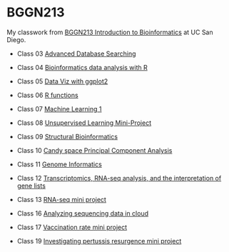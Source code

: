 # BGGN213
My classwork from [BGGN213 Introduction to Bioinformatics](https://bioboot.github.io/bggn213_W23/schedule/) at UC San Diego.

- Class 03 [Advanced Database Searching](https://github.com/173kgs/BGGN213_github/blob/main/Class3/lab3.pdf)

- Class 04 [Bioinformatics data analysis with R](https://github.com/173kgs/BGGN213_github/blob/main/Class4/BGGN213-class4.pdf)

- Class 05 [Data Viz with ggplot2](https://github.com/173kgs/BGGN213_github/blob/main/BGGN213class5/BGGN213%20Class-5.pdf)

- Class 06 [R functions](https://github.com/173kgs/BGGN213_github/blob/main/Class6/Class-6.pdf)

- Class 07 [Machine Learning 1](https://github.com/173kgs/BGGN213_github/blob/main/Class7_Machine_Learning_1/Class-7-lab.pdf)

- Class 08 [Unsupervised Learning Mini-Project](https://github.com/173kgs/BGGN213_github/blob/main/Class8_Mini_Project/Class-8.pdf)

- Class 09 [Structural Bioinformatics](https://github.com/173kgs/BGGN213_github/blob/main/Class9/Class-9.pdf)

- Class 10 [Candy space Principal Component Analysis](https://github.com/173kgs/BGGN213_github/blob/main/Class10_Halloween_MiniProject/Class-10.pdf)

- Class 11 [Genome Informatics](https://github.com/173kgs/BGGN213_github/blob/main/Class11/Class11.pdf)

- Class 12 [Transcriptomics, RNA-seq analysis, and the interpretation of gene lists](https://github.com/173kgs/BGGN213_github/blob/main/class12/Class12.md)

- Class 13 [RNA-seq mini project](https://github.com/173kgs/BGGN213_github/blob/main/Class13/class13.md)

- Class 16 [Analyzing sequencing data in cloud](https://github.com/173kgs/BGGN213_github/blob/main/Class15/Class16.md)

- Class 17 [Vaccination rate mini project](https://github.com/173kgs/BGGN213_github/blob/main/Class17/Class17.md)

- Class 19 [Investigating pertussis resurgence mini project](https://github.com/173kgs/BGGN213_github/blob/main/Class19/Class19.md)